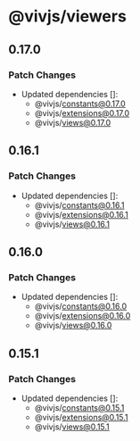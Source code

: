 # @vivjs/viewers

## 0.17.0

### Patch Changes

- Updated dependencies []:
  - @vivjs/constants@0.17.0
  - @vivjs/extensions@0.17.0
  - @vivjs/views@0.17.0

## 0.16.1

### Patch Changes

- Updated dependencies []:
  - @vivjs/constants@0.16.1
  - @vivjs/extensions@0.16.1
  - @vivjs/views@0.16.1

## 0.16.0

### Patch Changes

- Updated dependencies []:
  - @vivjs/constants@0.16.0
  - @vivjs/extensions@0.16.0
  - @vivjs/views@0.16.0

## 0.15.1

### Patch Changes

- Updated dependencies []:
  - @vivjs/constants@0.15.1
  - @vivjs/extensions@0.15.1
  - @vivjs/views@0.15.1
